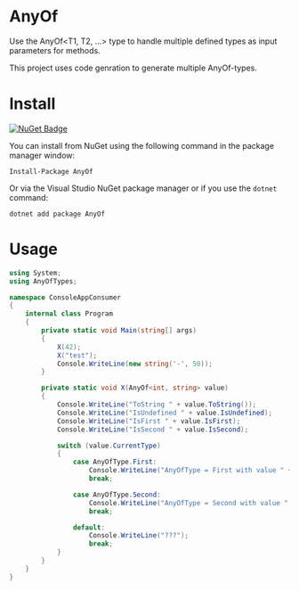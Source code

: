 # AnyOf
Use the AnyOf&lt;T1, T2, ...> type to handle multiple defined types as input parameters for methods.

This project uses code genration to generate multiple AnyOf-types.

# Install
[![NuGet Badge](https://buildstats.info/nuget/AnyOf)](https://www.nuget.org/packages/AnyOf)

You can install from NuGet using the following command in the package manager window:

`Install-Package AnyOf`

Or via the Visual Studio NuGet package manager or if you use the `dotnet` command:

`dotnet add package AnyOf`

# Usage
``` c#
using System;
using AnyOfTypes;

namespace ConsoleAppConsumer
{
    internal class Program
    {
        private static void Main(string[] args)
        {
            X(42);
            X("test");
            Console.WriteLine(new string('-', 50));
        }

        private static void X(AnyOf<int, string> value)
        {
            Console.WriteLine("ToString " + value.ToString());
            Console.WriteLine("IsUndefined " + value.IsUndefined);
            Console.WriteLine("IsFirst " + value.IsFirst);
            Console.WriteLine("IsSecond " + value.IsSecond);

            switch (value.CurrentType)
            {
                case AnyOfType.First:
                    Console.WriteLine("AnyOfType = First with value " + value.First);
                    break;

                case AnyOfType.Second:
                    Console.WriteLine("AnyOfType = Second with value " + value.Second);
                    break;

                default:
                    Console.WriteLine("???");
                    break;
            }
        }
    }
}
```